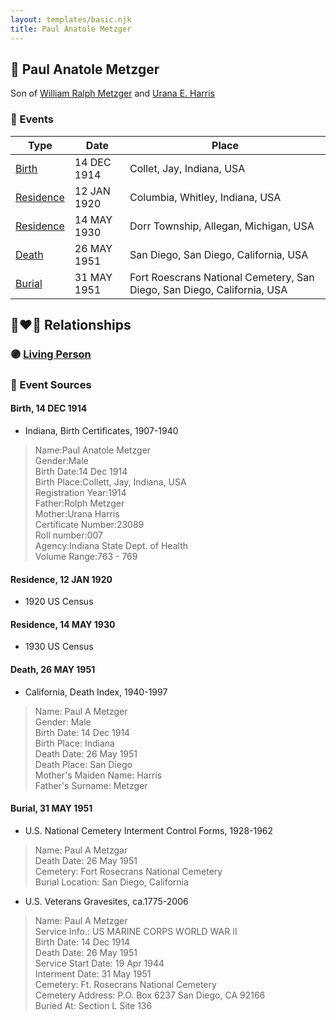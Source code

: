 ```yaml
---
layout: templates/basic.njk
title: Paul Anatole Metzger
---
```

## 🔵 Paul Anatole Metzger

Son of [William Ralph Metzger](/people/6/66898263) and [Urana E. Harris](/people/8/8274504)

### 📆 Events

Type | Date | Place
------ | ------ | ------
[Birth](#event-77487681-dfba-4eb2-b62e-7a749f81da7e) | 14 DEC 1914 | Collet, Jay, Indiana, USA
[Residence](#event-920eda6a-f558-4a9c-867e-5c93fda0fb8c) | 12 JAN 1920 | Columbia, Whitley, Indiana, USA
[Residence](#event-47617841-7115-4a60-8048-dd7d057e48f3) | 14 MAY 1930 | Dorr Township, Allegan, Michigan, USA
[Death](#event-c8571450-9f4a-4d43-9073-05ebad85bddd) | 26 MAY 1951 | San Diego, San Diego, California, USA
[Burial](#event-74f79f44-a32b-47d9-87c6-8bc04ef96733) | 31 MAY 1951 | Fort Roescrans National Cemetery, San Diego, San Diego, California, USA

## 👩‍❤️‍👨 Relationships

### 🟣 [Living Person](/people/5/52781594)

### 📰 Event Sources

#### <a id="event-77487681-dfba-4eb2-b62e-7a749f81da7e"></a> Birth, 14 DEC 1914
* Indiana, Birth Certificates, 1907-1940
>   
  > Name:Paul Anatole Metzger  
  > Gender:Male  
  > Birth Date:14 Dec 1914  
  > Birth Place:Collett, Jay, Indiana, USA  
  > Registration Year:1914  
  > Father:Rolph Metzger  
  > Mother:Urana Harris  
  > Certificate Number:23089  
  > Roll number:007  
  > Agency:Indiana State Dept. of Health  
  > Volume Range:763 - 769

#### <a id="event-920eda6a-f558-4a9c-867e-5c93fda0fb8c"></a> Residence, 12 JAN 1920
* 1920 US Census

#### <a id="event-47617841-7115-4a60-8048-dd7d057e48f3"></a> Residence, 14 MAY 1930
* 1930 US Census

#### <a id="event-c8571450-9f4a-4d43-9073-05ebad85bddd"></a> Death, 26 MAY 1951
* California, Death Index, 1940-1997
>   
  > Name: Paul A Metzger  
  > Gender: Male  
  > Birth Date: 14 Dec 1914  
  > Birth Place: Indiana  
  > Death Date: 26 May 1951  
  > Death Place: San Diego  
  > Mother's Maiden Name: Harris  
  > Father's Surname: Metzger

#### <a id="event-74f79f44-a32b-47d9-87c6-8bc04ef96733"></a> Burial, 31 MAY 1951
* U.S. National Cemetery Interment Control Forms, 1928-1962
>   
  > Name: Paul A Metzgar  
  > Death Date: 26 May 1951  
  > Cemetery: Fort Rosecrans National Cemetery  
  > Burial Location: San Diego, California
* U.S. Veterans Gravesites, ca.1775-2006
>   
  > Name: Paul A Metzger  
  > Service Info.: US MARINE CORPS WORLD WAR II  
  > Birth Date: 14 Dec 1914  
  > Death Date: 26 May 1951  
  > Service Start Date: 19 Apr 1944  
  > Interment Date: 31 May 1951  
  > Cemetery: Ft. Rosecrans National Cemetery  
  > Cemetery Address: P.O. Box 6237 San Diego, CA 92166  
  > Buried At: Section L Site 136